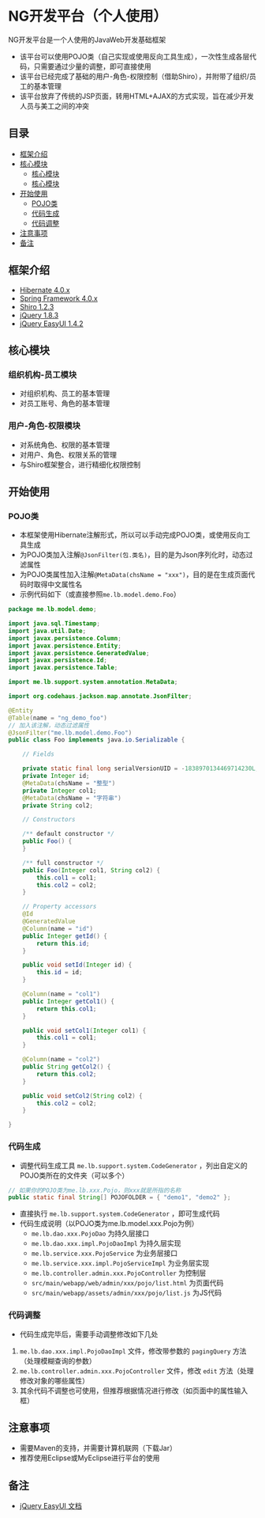 NG开发平台（个人使用）
======
NG开发平台是一个人使用的JavaWeb开发基础框架
* 该平台可以使用POJO类（自己实现或使用反向工具生成），一次性生成各层代码，只需要通过少量的调整，即可直接使用
* 该平台已经完成了基础的用户-角色-权限控制（借助Shiro），并附带了组织/员工的基本管理
* 该平台放弃了传统的JSP页面，转用HTML+AJAX的方式实现，旨在减少开发人员与美工之间的冲突

## 目录
* [框架介绍](#frameworks)
* [核心模块](#modules)
	* [核心模块](#modules-1)
	* [核心模块](#modules-2)
* [开始使用](#start)
	* [POJO类](#start-1)
	* [代码生成](#start-2)
	* [代码调整](#start-3)
* [注意事项](#warn)
* [备注](#remark)

## <a name="frameworks"/>框架介绍
* [Hibernate 4.0.x](http://hibernate.org/orm/)
* [Spring Framework 4.0.x](http://projects.spring.io/spring-framework/)
* [Shiro 1.2.3](http://shiro.apache.org/)
* [jQuery 1.8.3](http://jquery.com/)
* [jQuery EasyUI 1.4.2](http://www.jeasyui.com/)

## <a name="modules"/>核心模块
### <a name="modules-1"/>组织机构-员工模块
* 对组织机构、员工的基本管理
* 对员工账号、角色的基本管理

### <a name="modules-2"/>用户-角色-权限模块
* 对系统角色、权限的基本管理
* 对用户、角色、权限关系的管理
* 与Shiro框架整合，进行精细化权限控制

## <a name="start"/>开始使用
### <a name="start-1"/>POJO类
* 本框架使用Hibernate注解形式，所以可以手动完成POJO类，或使用反向工具生成
* 为POJO类加入注解`@JsonFilter(包.类名)`，目的是为Json序列化时，动态过滤属性
* 为POJO类属性加入注解`@MetaData(chsName = "xxx")`，目的是在生成页面代码时取得中文属性名
* 示例代码如下（或直接参照`me.lb.model.demo.Foo`）

```Java
package me.lb.model.demo;

import java.sql.Timestamp;
import java.util.Date;
import javax.persistence.Column;
import javax.persistence.Entity;
import javax.persistence.GeneratedValue;
import javax.persistence.Id;
import javax.persistence.Table;

import me.lb.support.system.annotation.MetaData;

import org.codehaus.jackson.map.annotate.JsonFilter;

@Entity
@Table(name = "ng_demo_foo")
// 加入该注解，动态过滤属性
@JsonFilter("me.lb.model.demo.Foo")
public class Foo implements java.io.Serializable {

	// Fields

	private static final long serialVersionUID = -1838970134469714230L;
	private Integer id;
	@MetaData(chsName = "整型")
	private Integer col1;
	@MetaData(chsName = "字符串")
	private String col2;

	// Constructors

	/** default constructor */
	public Foo() {
	}

	/** full constructor */
	public Foo(Integer col1, String col2) {
		this.col1 = col1;
		this.col2 = col2;
	}

	// Property accessors
	@Id
	@GeneratedValue
	@Column(name = "id")
	public Integer getId() {
		return this.id;
	}

	public void setId(Integer id) {
		this.id = id;
	}

	@Column(name = "col1")
	public Integer getCol1() {
		return this.col1;
	}

	public void setCol1(Integer col1) {
		this.col1 = col1;
	}

	@Column(name = "col2")
	public String getCol2() {
		return this.col2;
	}

	public void setCol2(String col2) {
		this.col2 = col2;
	}

}
```

### <a name="start-2"/>代码生成
* 调整代码生成工具 `me.lb.support.system.CodeGenerator` ，列出自定义的POJO类所在的文件夹（可以多个）

```Java
// 如果你的POJO类为me.lb.xxx.Pojo，则xxx就是所指的名称
public static final String[] POJOFOLDER = { "demo1", "demo2" };
```
* 直接执行 `me.lb.support.system.CodeGenerator` ，即可生成代码
* 代码生成说明（以POJO类为me.lb.model.xxx.Pojo为例）
	* `me.lb.dao.xxx.PojoDao` 为持久层接口
	* `me.lb.dao.xxx.impl.PojoDaoImpl` 为持久层实现
	* `me.lb.service.xxx.PojoService` 为业务层接口
	* `me.lb.service.xxx.impl.PojoServiceImpl` 为业务层实现
	* `me.lb.controller.admin.xxx.PojoController` 为控制层
	* `src/main/webapp/web/admin/xxx/pojo/list.html` 为页面代码
	* `src/main/webapp/assets/admin/xxx/pojo/list.js` 为JS代码

### <a name="start-3"/>代码调整
* 代码生成完毕后，需要手动调整修改如下几处
1. `me.lb.dao.xxx.impl.PojoDaoImpl` 文件，修改带参数的 `pagingQuery` 方法（处理模糊查询的参数）
2. `me.lb.controller.admin.xxx.PojoController` 文件，修改 `edit` 方法（处理修改对象的哪些属性）
3. 其余代码不调整也可使用，但推荐根据情况进行修改（如页面中的属性输入框）

## <a name="warn"/>注意事项
* 需要Maven的支持，并需要计算机联网（下载Jar）
* 推荐使用Eclipse或MyEclipse进行平台的使用

## <a name="remarks"/>备注
* [jQuery EasyUI 文档](http://www.jeasyui.com/documentation/index.php)